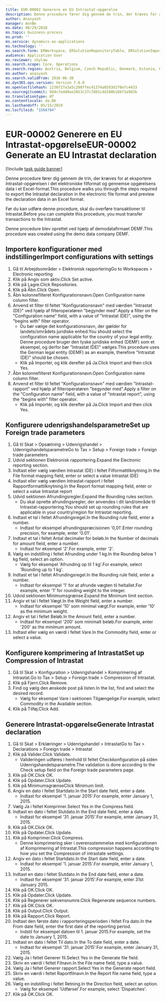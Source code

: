 ```yaml
---
title: EUR-00002 Generere en EU Intrastat-opgørelse
description: Denne procedure fører dig gennem de trin, der kræves for at eksportere Intrastat-opgørelsen i det elektroniske filformat og gennemse opgørelsens data i et Excel-format.
author: Anasyash
manager: AnnBe
ms.date: 08/29/2018
ms.topic: business-process
ms.prod: ''
ms.service: dynamics-ax-applications
ms.technology: ''
ms.search.form: ERWorkspace, ERSolutionRepositoryTable, ERSolutionImport, IntrastatParameters, IntrastatCommodityLookup, IntrastatCompressParameters, Intrastat, SysQueryForm
audience: Application User
ms.reviewer: shylaw
ms.search.scope: Core, Operations
ms.search.region: Austria, Belgium, Czech Republic, Denmark, Estonia, Finland, France, Germany, Hungary, Ireland, Italy, Latvia, Lithuania, Netherlands, Poland, Spain, Sweden, United Kingdom
ms.author: anasyash
ms.search.validFrom: 2016-06-30
ms.dyn365.ops.version: Version 7.0.0
ms.openlocfilehash: 1236f27a3a5c208ffec41374a6593d1f0e7c4433
ms.sourcegitcommit: 9d4c7edd0ae2053c37c7d81cdd180b16bf3a9d3b
ms.translationtype: HT
ms.contentlocale: da-DK
ms.lasthandoff: 05/15/2019
ms.locfileid: "1566784"
---
```

# <a name="eur-00002-generate-an-eu-intrastat-declaration"></a><span data-ttu-id="fbfd0-103">EUR-00002 Generere en EU Intrastat-opgørelse</span><span class="sxs-lookup"><span data-stu-id="fbfd0-103">EUR-00002 Generate an EU Intrastat declaration</span></span>

[!include [task guide banner](../../includes/task-guide-banner.md)]

<span data-ttu-id="fbfd0-104">Denne procedure fører dig gennem de trin, der kræves for at eksportere Intrastat-opgørelsen i det elektroniske filformat og gennemse opgørelsens data i et Excel-format.</span><span class="sxs-lookup"><span data-stu-id="fbfd0-104">This procedure walks you through the steps required to export the Intrastat declaration in the electronic file format and preview the declaration data in an Excel format.</span></span> 

<span data-ttu-id="fbfd0-105">Før du kan udføre denne procedure, skal du overføre transaktioner til Intrastat.</span><span class="sxs-lookup"><span data-stu-id="fbfd0-105">Before you can complete this procedure, you must transfer transactions to the Intrastat.</span></span> 

<span data-ttu-id="fbfd0-106">Denne procedure blev oprettet ved hjælp af demodatafirmaet DEMF.</span><span class="sxs-lookup"><span data-stu-id="fbfd0-106">This procedure was created using the demo data company DEMF.</span></span>


## <a name="import-configurations-with-settings"></a><span data-ttu-id="fbfd0-107">Importere konfigurationer med indstillinger</span><span class="sxs-lookup"><span data-stu-id="fbfd0-107">Import configurations with settings</span></span>
1. <span data-ttu-id="fbfd0-108">Gå til Arbejdsområder > Elektronisk rapportering</span><span class="sxs-lookup"><span data-stu-id="fbfd0-108">Go to Workspaces > Electronic reporting</span></span>
2. <span data-ttu-id="fbfd0-109">Klik på Angiv som aktiv.</span><span class="sxs-lookup"><span data-stu-id="fbfd0-109">Click Set active.</span></span>
3. <span data-ttu-id="fbfd0-110">Klik på Lagre.</span><span class="sxs-lookup"><span data-stu-id="fbfd0-110">Click Repositories.</span></span>
4. <span data-ttu-id="fbfd0-111">Klik på Åbn.</span><span class="sxs-lookup"><span data-stu-id="fbfd0-111">Click Open.</span></span>
5. <span data-ttu-id="fbfd0-112">Åbn kolonnefilteret Konfigurationsnavn.</span><span class="sxs-lookup"><span data-stu-id="fbfd0-112">Open Configuration name column filter.</span></span>
6. <span data-ttu-id="fbfd0-113">Anvend et filter til feltet "Konfigurationsnavn" med værdien "Intrastat (DE)" ved hjælp af filteroperatøren "begynder med".</span><span class="sxs-lookup"><span data-stu-id="fbfd0-113">Apply a filter on the "Configuration name" field, with a value of "Intrastat (DE)", using the "begins with" filter operator.</span></span>
    * <span data-ttu-id="fbfd0-114">Du bør vælge det konfigurationsnavn, der gælder for landets/områdets juridiske enhed.</span><span class="sxs-lookup"><span data-stu-id="fbfd0-114">You should select the configuration name applicable for the country of your legal entity.</span></span> <span data-ttu-id="fbfd0-115">Denne procedure bruger den tyske juridiske enhed (DEMF) som et eksempel, og derfor bør "Intrastat (DE)" vælges.</span><span class="sxs-lookup"><span data-stu-id="fbfd0-115">This procedure uses the German legal entity (DEMF) as an example, therefore "Intrastat (DE)" should be chosen.</span></span>  
    * <span data-ttu-id="fbfd0-116">Klik på Importér, og klik derefter på Ja.</span><span class="sxs-lookup"><span data-stu-id="fbfd0-116">Click Import and then click Yes.</span></span>  
7. <span data-ttu-id="fbfd0-117">Åbn kolonnefilteret Konfigurationsnavn.</span><span class="sxs-lookup"><span data-stu-id="fbfd0-117">Open Configuration name column filter.</span></span>
8. <span data-ttu-id="fbfd0-118">Anvend et filter til feltet "Konfigurationsnavn" med værdien "Intrastat-rapport" ved hjælp af filteroperatøren "begynder med".</span><span class="sxs-lookup"><span data-stu-id="fbfd0-118">Apply a filter on the "Configuration name" field, with a value of "intrastat report", using the "begins with" filter operator.</span></span>
    * <span data-ttu-id="fbfd0-119">Klik på Importér, og klik derefter på Ja.</span><span class="sxs-lookup"><span data-stu-id="fbfd0-119">Click Import and then click Yes.</span></span>  

## <a name="set-up-foreign-trade-parameters"></a><span data-ttu-id="fbfd0-120">Konfigurere udenrigshandelsparametre</span><span class="sxs-lookup"><span data-stu-id="fbfd0-120">Set up Foreign trade parameters</span></span>
1. <span data-ttu-id="fbfd0-121">Gå til Skat > Opsætning > Udenrigshandel > Udenrigshandelsparametre</span><span class="sxs-lookup"><span data-stu-id="fbfd0-121">Go to Tax > Setup > Foreign trade > Foreign trade parameters</span></span>
2. <span data-ttu-id="fbfd0-122">Udvid sektionen Elektronisk rapportering.</span><span class="sxs-lookup"><span data-stu-id="fbfd0-122">Expand the Electronic reporting section.</span></span>
3. <span data-ttu-id="fbfd0-123">Indtast eller vælg værdien Intrastat (DE) i feltet Filformattilknytning.</span><span class="sxs-lookup"><span data-stu-id="fbfd0-123">In the File format mapping field, enter or select a value Intrastat (DE)</span></span>
4. <span data-ttu-id="fbfd0-124">Indtast eller vælg værdien Intrastat-rapport i feltet Rapportformattilknytning.</span><span class="sxs-lookup"><span data-stu-id="fbfd0-124">In the Report format mapping field, enter or select a value Intrastat report</span></span>
5. <span data-ttu-id="fbfd0-125">Udvid sektionen Afrundingsregler.</span><span class="sxs-lookup"><span data-stu-id="fbfd0-125">Expand the Rounding rules section.</span></span>
    * <span data-ttu-id="fbfd0-126">Du skal oprette afrundingsregler, der anvendes i dit land/område til Intrastat-rapportering.</span><span class="sxs-lookup"><span data-stu-id="fbfd0-126">You should set up rounding rules that are applicable in your country/region for Intrastat reporting.</span></span>  
6. <span data-ttu-id="fbfd0-127">Indtast et tal i feltet Afrundingsregel.</span><span class="sxs-lookup"><span data-stu-id="fbfd0-127">In the Rounding rule field, enter a number.</span></span>
    * <span data-ttu-id="fbfd0-128">Indtast for eksempel afrundingspræcisionen '0,01'.</span><span class="sxs-lookup"><span data-stu-id="fbfd0-128">Enter rounding precision, for example, enter '0.01'.</span></span>  
7. <span data-ttu-id="fbfd0-129">Indtast et tal i feltet Antal decimaler for beløb.</span><span class="sxs-lookup"><span data-stu-id="fbfd0-129">In the Number of decimals for amount field, enter a number.</span></span>
    * <span data-ttu-id="fbfd0-130">Indtast for eksempel '2'.</span><span class="sxs-lookup"><span data-stu-id="fbfd0-130">For example, enter '2'.</span></span>  
8. <span data-ttu-id="fbfd0-131">Vælg en indstilling i feltet Afrunding under 1 kg.</span><span class="sxs-lookup"><span data-stu-id="fbfd0-131">In the Rounding below 1 kg field, select an option.</span></span>
    * <span data-ttu-id="fbfd0-132">Vælg for eksempel 'Afrunding op til 1 kg'.</span><span class="sxs-lookup"><span data-stu-id="fbfd0-132">For example, select 'Rounding up to 1 kg'.</span></span>  
9. <span data-ttu-id="fbfd0-133">Indtast et tal i feltet Afrundingsregel.</span><span class="sxs-lookup"><span data-stu-id="fbfd0-133">In the Rounding rule field, enter a number.</span></span>
    * <span data-ttu-id="fbfd0-134">Indtast for eksempel '1' for at afrunde vægten til heltallet.</span><span class="sxs-lookup"><span data-stu-id="fbfd0-134">For example, enter '1' for rounding weight to the integer.</span></span>  
10. <span data-ttu-id="fbfd0-135">Udvid sektionen Minimumsgrænse.</span><span class="sxs-lookup"><span data-stu-id="fbfd0-135">Expand the Minimum limit section.</span></span>
11. <span data-ttu-id="fbfd0-136">Angiv et tal i feltet Vægt.</span><span class="sxs-lookup"><span data-stu-id="fbfd0-136">In the Weight field, enter a number.</span></span>
    * <span data-ttu-id="fbfd0-137">Indtast for eksempel '10' som minimal vægt.</span><span class="sxs-lookup"><span data-stu-id="fbfd0-137">For example, enter '10' as the minimum weight.</span></span>  
12. <span data-ttu-id="fbfd0-138">Angiv et tal i feltet Beløb.</span><span class="sxs-lookup"><span data-stu-id="fbfd0-138">In the Amount field, enter a number.</span></span>
    * <span data-ttu-id="fbfd0-139">Indtast for eksempel '200' som minimalt beløb.</span><span class="sxs-lookup"><span data-stu-id="fbfd0-139">For example, enter '200' as the minimum amount.</span></span>  
13. <span data-ttu-id="fbfd0-140">Indtast eller vælg en værdi i feltet Vare.</span><span class="sxs-lookup"><span data-stu-id="fbfd0-140">In the Commodity field, enter or select a value.</span></span>

## <a name="set-up-compression-of-intrastat"></a><span data-ttu-id="fbfd0-141">Konfigurere komprimering af Intrastat</span><span class="sxs-lookup"><span data-stu-id="fbfd0-141">Set up Compression of Intrastat</span></span>
1. <span data-ttu-id="fbfd0-142">Gå til Skat > Konfiguration > Udenrigshandel > Komprimering af Intrastat.</span><span class="sxs-lookup"><span data-stu-id="fbfd0-142">Go to Tax > Setup > Foreign trade > Compression of Intrastat.</span></span>
2. <span data-ttu-id="fbfd0-143">Klik på Fjern.</span><span class="sxs-lookup"><span data-stu-id="fbfd0-143">Click Remove.</span></span>
3. <span data-ttu-id="fbfd0-144">Find og vælg den ønskede post på listen.</span><span class="sxs-lookup"><span data-stu-id="fbfd0-144">In the list, find and select the desired record.</span></span>
    * <span data-ttu-id="fbfd0-145">Vælg for eksempel Vare i sektionen Tilgængelige.</span><span class="sxs-lookup"><span data-stu-id="fbfd0-145">For example, select Commodity in the Available section.</span></span>  
4. <span data-ttu-id="fbfd0-146">Klik på Tilføj.</span><span class="sxs-lookup"><span data-stu-id="fbfd0-146">Click Add.</span></span>

## <a name="generate-intrastat-declaration"></a><span data-ttu-id="fbfd0-147">Generere Intrastat-opgørelse</span><span class="sxs-lookup"><span data-stu-id="fbfd0-147">Generate Intrastat declaration</span></span>
1. <span data-ttu-id="fbfd0-148">Gå til Skat > Erklæringer > Udenrigshandel > Intrastat</span><span class="sxs-lookup"><span data-stu-id="fbfd0-148">Go to Tax > Declarations > Foreign trade > Intrastat</span></span>
2. <span data-ttu-id="fbfd0-149">Klik på Valider.</span><span class="sxs-lookup"><span data-stu-id="fbfd0-149">Click Validate.</span></span>
    * <span data-ttu-id="fbfd0-150">Valideringen udføres i henhold til feltet Checkkonfiguration på siden Udenrigshandelsparametre.</span><span class="sxs-lookup"><span data-stu-id="fbfd0-150">The validation is done according to the Check setup field on the Foreign trade parameters page.</span></span>  
3. <span data-ttu-id="fbfd0-151">Klik på OK.</span><span class="sxs-lookup"><span data-stu-id="fbfd0-151">Click OK.</span></span>
4. <span data-ttu-id="fbfd0-152">Klik på Opdater.</span><span class="sxs-lookup"><span data-stu-id="fbfd0-152">Click Update.</span></span>
5. <span data-ttu-id="fbfd0-153">Klik på Minimumsgrænse</span><span class="sxs-lookup"><span data-stu-id="fbfd0-153">Click Minimum limit.</span></span>
6. <span data-ttu-id="fbfd0-154">Angiv en dato i feltet Startdato.</span><span class="sxs-lookup"><span data-stu-id="fbfd0-154">In the Start date field, enter a date.</span></span>
    * <span data-ttu-id="fbfd0-155">Indtast for eksempel '1. januar 2015'.</span><span class="sxs-lookup"><span data-stu-id="fbfd0-155">For example, enter January 1, 2015.</span></span>  
7. <span data-ttu-id="fbfd0-156">Vælg Ja i feltet Komprimer.</span><span class="sxs-lookup"><span data-stu-id="fbfd0-156">Select Yes in the Compress field.</span></span>
8. <span data-ttu-id="fbfd0-157">Indtast en dato i feltet Slutdato.</span><span class="sxs-lookup"><span data-stu-id="fbfd0-157">In the End date field, enter a date.</span></span>
    * <span data-ttu-id="fbfd0-158">Indtast for eksempel '31. januar 2015'.</span><span class="sxs-lookup"><span data-stu-id="fbfd0-158">For example, enter January 31, 2015.</span></span>  
9. <span data-ttu-id="fbfd0-159">Klik på OK.</span><span class="sxs-lookup"><span data-stu-id="fbfd0-159">Click OK.</span></span>
10. <span data-ttu-id="fbfd0-160">Klik på Opdater.</span><span class="sxs-lookup"><span data-stu-id="fbfd0-160">Click Update.</span></span>
11. <span data-ttu-id="fbfd0-161">Klik på Komprimer.</span><span class="sxs-lookup"><span data-stu-id="fbfd0-161">Click Compress.</span></span>
    * <span data-ttu-id="fbfd0-162">Denne komprimering sker i overensstemmelse med konfigurationen af Komprimering af Intrastat.</span><span class="sxs-lookup"><span data-stu-id="fbfd0-162">This compression happens according to how you set the Compression of intrastate settings.</span></span>  
12. <span data-ttu-id="fbfd0-163">Angiv en dato i feltet Startdato.</span><span class="sxs-lookup"><span data-stu-id="fbfd0-163">In the Start date field, enter a date.</span></span>
    * <span data-ttu-id="fbfd0-164">Indtast for eksempel '1. januar 2015'.</span><span class="sxs-lookup"><span data-stu-id="fbfd0-164">For example, enter January 1, 2015.</span></span>  
13. <span data-ttu-id="fbfd0-165">Indtast en dato i feltet Slutdato.</span><span class="sxs-lookup"><span data-stu-id="fbfd0-165">In the End date field, enter a date.</span></span>
    * <span data-ttu-id="fbfd0-166">Indtast for eksempel '31. januar 2015'.</span><span class="sxs-lookup"><span data-stu-id="fbfd0-166">For example, enter 31st January 2015.</span></span>  
14. <span data-ttu-id="fbfd0-167">Klik på OK.</span><span class="sxs-lookup"><span data-stu-id="fbfd0-167">Click OK.</span></span>
15. <span data-ttu-id="fbfd0-168">Klik på Opdater.</span><span class="sxs-lookup"><span data-stu-id="fbfd0-168">Click Update.</span></span>
16. <span data-ttu-id="fbfd0-169">Klik på Regenerer sekvensnumre.</span><span class="sxs-lookup"><span data-stu-id="fbfd0-169">Click Regenerate sequence numbers.</span></span>
17. <span data-ttu-id="fbfd0-170">Klik på OK.</span><span class="sxs-lookup"><span data-stu-id="fbfd0-170">Click OK.</span></span>
18. <span data-ttu-id="fbfd0-171">Klik på Output.</span><span class="sxs-lookup"><span data-stu-id="fbfd0-171">Click Output.</span></span>
19. <span data-ttu-id="fbfd0-172">Klik på Rapport.</span><span class="sxs-lookup"><span data-stu-id="fbfd0-172">Click Report.</span></span>
20. <span data-ttu-id="fbfd0-173">Indtast den første dato i rapporteringsperioden i feltet Fra dato.</span><span class="sxs-lookup"><span data-stu-id="fbfd0-173">In the From date field, enter the first date of the reporting period.</span></span>
    * <span data-ttu-id="fbfd0-174">Indstil for eksempel datoen til 1. januar 2015.</span><span class="sxs-lookup"><span data-stu-id="fbfd0-174">For example, set the date to January 1, 2015.</span></span>  
21. <span data-ttu-id="fbfd0-175">Indtast en dato i feltet Til dato.</span><span class="sxs-lookup"><span data-stu-id="fbfd0-175">In the To date field, enter a date.</span></span>
    * <span data-ttu-id="fbfd0-176">Indtast for eksempel '31. januar 2015'.</span><span class="sxs-lookup"><span data-stu-id="fbfd0-176">For example, enter January 31, 2015.</span></span>  
22. <span data-ttu-id="fbfd0-177">Vælg Ja i feltet Generer fil.</span><span class="sxs-lookup"><span data-stu-id="fbfd0-177">Select Yes in the Generate file field.</span></span>
23. <span data-ttu-id="fbfd0-178">Skriv en værdi i feltet Filnavn.</span><span class="sxs-lookup"><span data-stu-id="fbfd0-178">In the File name field, type a value.</span></span>
24. <span data-ttu-id="fbfd0-179">Vælg Ja i feltet Generer rapport.</span><span class="sxs-lookup"><span data-stu-id="fbfd0-179">Select Yes in the Generate report field.</span></span>
25. <span data-ttu-id="fbfd0-180">Skriv en værdi i feltet Raportfilnavn.</span><span class="sxs-lookup"><span data-stu-id="fbfd0-180">In the Report file name field, type a value.</span></span>
26. <span data-ttu-id="fbfd0-181">Vælg en indstilling i feltet Retning.</span><span class="sxs-lookup"><span data-stu-id="fbfd0-181">In the Direction field, select an option.</span></span>
    * <span data-ttu-id="fbfd0-182">Vælg for eksempel 'Udførsel'.</span><span class="sxs-lookup"><span data-stu-id="fbfd0-182">For example, select 'Dispatches'.</span></span>  
27. <span data-ttu-id="fbfd0-183">Klik på OK.</span><span class="sxs-lookup"><span data-stu-id="fbfd0-183">Click OK.</span></span>

